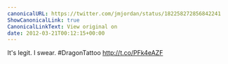 ```yaml
---
canonicalURL: https://twitter.com/jmjordan/status/182258272856842241
ShowCanonicalLink: true
CanonicalLinkText: View original on
date: 2012-03-21T00:12:15+00:00
---
```

It's legit. I swear. #DragonTattoo http://t.co/PFk4eAZF